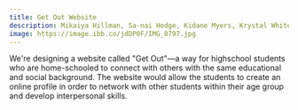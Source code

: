 ```yaml
---
title: Get Out Website
description: Mikaiya Hillman, Sa-nai Hodge, Kidane Myers, Krystal White
image: https://image.ibb.co/jdDP0F/IMG_8797.jpg
---
```


<p>We're designing a website called "Get Out"—a way for highschool students who are home-schooled to connect with others with the same educational and social background. The website would allow the students to create an online profile in order to network with other students within their age group and develop interpersonal skills.</p>


